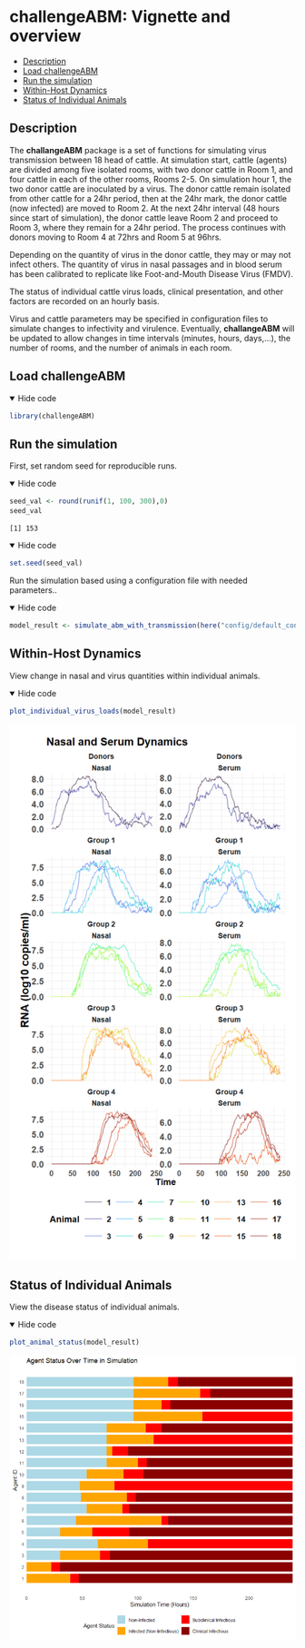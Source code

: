 challengeABM: Vignette and overview
================

- <a href="#description" id="toc-description">Description</a>
- <a href="#load-challengeabm" id="toc-load-challengeabm">Load
  challengeABM</a>
- <a href="#run-the-simulation" id="toc-run-the-simulation">Run the
  simulation</a>
- <a href="#within-host-dynamics"
  id="toc-within-host-dynamics">Within-Host Dynamics</a>
- <a href="#status-of-individual-animals"
  id="toc-status-of-individual-animals">Status of Individual Animals</a>

## Description

The **challangeABM** package is a set of functions for simulating virus
transmission between 18 head of cattle. At simulation start, cattle
(agents) are divided among five isolated rooms, with two donor cattle in
Room 1, and four cattle in each of the other rooms, Rooms 2-5. On
simulation hour 1, the two donor cattle are inoculated by a virus. The
donor cattle remain isolated from other cattle for a 24hr period, then
at the 24hr mark, the donor cattle (now infected) are moved to Room 2.
At the next 24hr interval (48 hours since start of simulation), the
donor cattle leave Room 2 and proceed to Room 3, where they remain for a
24hr period. The process continues with donors moving to Room 4 at 72hrs
and Room 5 at 96hrs.

Depending on the quantity of virus in the donor cattle, they may or may
not infect others. The quantity of virus in nasal passages and in blood
serum has been calibrated to replicate like Foot-and-Mouth Disease Virus
(FMDV).

The status of individual cattle virus loads, clinical presentation, and
other factors are recorded on an hourly basis.

Virus and cattle parameters may be specified in configuration files to
simulate changes to infectivity and virulence. Eventually,
**challangeABM** will be updated to allow changes in time intervals
(minutes, hours, days,…), the number of rooms, and the number of animals
in each room.

## Load challengeABM

<details open>
<summary>Hide code</summary>

``` r
library(challengeABM)
```

</details>

## Run the simulation

First, set random seed for reproducible runs.

<details open>
<summary>Hide code</summary>

``` r
seed_val <- round(runif(1, 100, 300),0)
seed_val 
```

</details>

    [1] 153

<details open>
<summary>Hide code</summary>

``` r
set.seed(seed_val)
```

</details>

Run the simulation based using a configuration file with needed
parameters..

<details open>
<summary>Hide code</summary>

``` r
model_result <- simulate_abm_with_transmission(here("config/default_config.yaml"))
```

</details>

## Within-Host Dynamics

View change in nasal and virus quantities within individual animals.

<details open>
<summary>Hide code</summary>

``` r
plot_individual_virus_loads(model_result)
```

</details>

![](overview_files/figure-commonmark/unnamed-chunk-5-1.png)

## Status of Individual Animals

View the disease status of individual animals.

<details open>
<summary>Hide code</summary>

``` r
plot_animal_status(model_result)
```

</details>

![](overview_files/figure-commonmark/unnamed-chunk-6-1.png)
